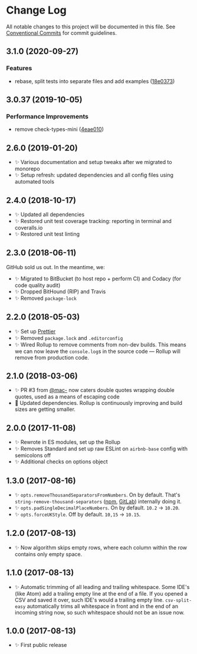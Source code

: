 # Change Log

All notable changes to this project will be documented in this file.
See [Conventional Commits](https://conventionalcommits.org) for commit guidelines.

## 3.1.0 (2020-09-27)

### Features

- rebase, split tests into separate files and add examples ([18e0373](https://gitlab.com/codsen/codsen/commit/18e0373c01f4e2cd4af2ceaf1b4719954b054291))

## 3.0.37 (2019-10-05)

### Performance Improvements

- remove check-types-mini ([4eae010](https://gitlab.com/codsen/codsen/commit/4eae010))

## 2.6.0 (2019-01-20)

- ✨ Various documentation and setup tweaks after we migrated to monorepo
- ✨ Setup refresh: updated dependencies and all config files using automated tools

## 2.4.0 (2018-10-17)

- ✨ Updated all dependencies
- ✨ Restored unit test coverage tracking: reporting in terminal and coveralls.io
- ✨ Restored unit test linting

## 2.3.0 (2018-06-11)

GitHub sold us out. In the meantime, we:

- ✨ Migrated to BitBucket (to host repo + perform CI) and Codacy (for code quality audit)
- ✨ Dropped BitHound (RIP) and Travis
- ✨ Removed `package-lock`

## 2.2.0 (2018-05-03)

- ✨ Set up [Prettier](https://prettier.io)
- ✨ Removed `package.lock` and `.editorconfig`
- ✨ Wired Rollup to remove comments from non-dev builds. This means we can now leave the `console.log`s in the source code — Rollup will remove from production code.

## 2.1.0 (2018-03-06)

- ✨ PR \#3 from [@mac-](https://github.com/mac-) now caters double quotes wrapping double quotes, used as a means of escaping code
- 🔧 Updated dependencies. Rollup is continuously improving and build sizes are getting smaller.

## 2.0.0 (2017-11-08)

- ✨ Rewrote in ES modules, set up the Rollup
- ✨ Removes Standard and set up raw ESLint on `airbnb-base` config with semicolons off
- ✨ Additional checks on options object

## 1.3.0 (2017-08-16)

- ✨ `opts.removeThousandSeparatorsFromNumbers`. On by default. That's `string-remove-thousand-separators` ([npm](https://www.npmjs.com/package/string-remove-thousand-separators), [GitLab](https://gitlab.com/codsen/codsen/tree/master/packages/string-remove-thousand-separators)) internally doing it.
- ✨ `opts.padSingleDecimalPlaceNumbers`. On by default. `10.2` → `10.20`.
- ✨ `opts.forceUKStyle`. Off by default. `10,15` → `10.15`.

## 1.2.0 (2017-08-13)

- ✨ Now algorithm skips empty rows, where each column within the row contains only empty space.

## 1.1.0 (2017-08-13)

- ✨ Automatic trimming of all leading and trailing whitespace. Some IDE's (like Atom) add a trailing empty line at the end of a file. If you opened a CSV and saved it over, such IDE's would a trailing empty line. `csv-split-easy` automatically trims all whitespace in front and in the end of an incoming string now, so such whitespace should not be an issue now.

## 1.0.0 (2017-08-13)

- ✨ First public release
